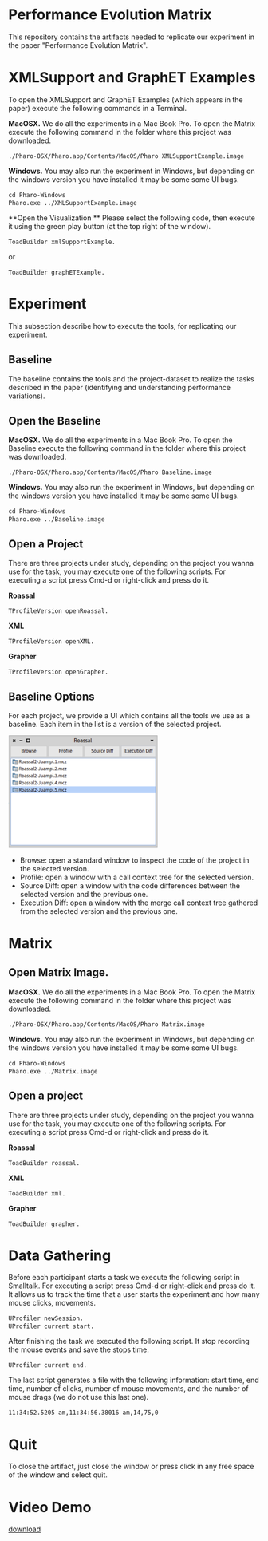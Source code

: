 # Performance Evolution Matrix
This repository contains the artifacts needed to replicate our experiment in the paper "Performance Evolution Matrix".


# XMLSupport and GraphET Examples

To open the XMLSupport and GraphET Examples (which appears in the paper) execute the following commands in a Terminal.

**MacOSX.** We do all the experiments in a Mac Book Pro. To open the Matrix execute the following command in the folder where this project was downloaded. 

```
./Pharo-OSX/Pharo.app/Contents/MacOS/Pharo XMLSupportExample.image
```

**Windows.**
You may also run the experiment in Windows, but depending on the windows version you have installed it may be some some UI bugs.
```
cd Pharo-Windows
Pharo.exe ../XMLSupportExample.image
```

**Open the Visualization **
Please select the following code, then execute it using the green play button (at the top right of the window).
```
ToadBuilder xmlSupportExample.
```
or 
```
ToadBuilder graphETExample.
```

# Experiment
This subsection describe how to execute the tools, for replicating our experiment.

## Baseline
The baseline contains the tools and the project-dataset to realize the tasks described in the paper (identifying and understanding performance variations).

## Open the Baseline

**MacOSX.** We do all the experiments in a Mac Book Pro. To open the Baseline execute the following command in the folder where this project was downloaded. 

```
./Pharo-OSX/Pharo.app/Contents/MacOS/Pharo Baseline.image
```

**Windows.**
You may also run the experiment in Windows, but depending on the windows version you have installed it may be some some UI bugs.
```
cd Pharo-Windows
Pharo.exe ../Baseline.image
```

## Open a Project

There are three projects under study, depending on the project you wanna use for the task, you may execute one of the following scripts. For executing a script press Cmd-d or right-click and press do it.

**Roassal**
```
TProfileVersion openRoassal.
```

**XML**
```
TProfileVersion openXML.
```
**Grapher**
```
TProfileVersion openGrapher.
```

## Baseline Options
For each project, we provide a UI which contains all the tools we use as a baseline. Each item in the list is a version of the selected project.

<img src="images/baseline.png" width="300">

- Browse: open a standard window to inspect the code of the project in the selected version.
- Profile: open a window with a call context tree for the selected version.
- Source Diff: open a window with the code differences between the selected version and the previous one.
- Execution Diff: open a window with the merge call context tree gathered from the selected version and the previous one.

# Matrix

## Open Matrix Image.

**MacOSX.** We do all the experiments in a Mac Book Pro. To open the Matrix execute the following command in the folder where this project was downloaded. 

```
./Pharo-OSX/Pharo.app/Contents/MacOS/Pharo Matrix.image
```

**Windows.**
You may also run the experiment in Windows, but depending on the windows version you have installed it may be some some UI bugs.
```
cd Pharo-Windows
Pharo.exe ../Matrix.image
```

## Open a project

There are three projects under study, depending on the project you wanna use for the task, you may execute one of the following scripts. For executing a script press Cmd-d or right-click and press do it.

**Roassal**
```
ToadBuilder roassal.
```

**XML**
```
ToadBuilder xml.
```
**Grapher**
```
ToadBuilder grapher.
```

# Data Gathering

Before each participant starts a task we execute the following script in Smalltalk. For executing a script press Cmd-d or right-click and press do it. It allows us to track the time that a user starts the experiment and how many mouse clicks, movements.
```
UProfiler newSession.
UProfiler current start.
```

After finishing the task we executed the following script. It stop recording the mouse events and save the stops time.
```
UProfiler current end.
```

The last script generates a file with the following information: start time, end time, number of clicks, number of mouse movements, and the number of mouse drags (we do not use this last one).
```
11:34:52.5205 am,11:34:56.38016 am,14,75,0

```
# Quit
To close the artifact, just close the window or press click in any free space of the window and select quit.

# Video Demo
[download](https://github.com/jpsandoval/PerfEvoMatrix/blob/master/MatrixMovie.mp4)

